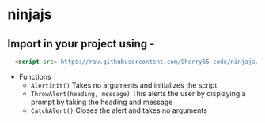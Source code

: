 # ninjajs

## Import in your project using - 
```html
  <script src='https://raw.githubusercontent.com/Sherry65-code/ninjajs/main/ninja.js' type='text/javascript'></script>
```
- Functions
  - `AlertInit()` Takes no arguments and initializes the script
  - `ThrowAlert(heading, message)` This alerts the user by displaying a prompt by taking the heading and message
  - `CatchAlert()` Closes the alert and takes no arguments
